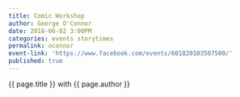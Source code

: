 ```yaml
---
title: Comic Workshop
author: George O'Connor
date: 2018-06-02 3:00PM
categories: events storytimes
permalink: oconnor
event-link: 'https://www.facebook.com/events/601820103507500/'
published: true
---
```

{{ page.title }} with {{ page.author }}
